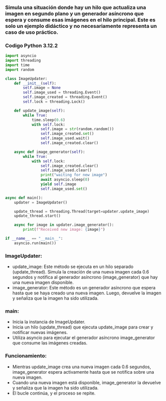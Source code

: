 ### Simula una situación donde hay un hilo que actualiza una imagen en segundo plano y un generador asíncrono que espera y consume esas imágenes en el hilo principal. Este es solo un ejemplo didáctico y no necesariamente representa un caso de uso práctico.

### Codigo Python 3.12.2

```python
import asyncio
import threading
import time
import random

class ImageUpdater:
    def __init__(self):
        self.image = None
        self.image_used = threading.Event()
        self.image_created = threading.Event()
        self.lock = threading.Lock()

    def update_image(self):
        while True:
            time.sleep(0.6)
            with self.lock:
                self.image = str(random.random())
                self.image_created.set()
                self.image_used.wait()
                self.image_created.clear()

    async def image_generator(self):
        while True:
            with self.lock:
                self.image_created.clear()
                self.image_used.clear()
                print("waiting for new image")
                await asyncio.sleep(0)
                yield self.image
                self.image_used.set()

async def main():
    updater = ImageUpdater()

    update_thread = threading.Thread(target=updater.update_image)
    update_thread.start()

    async for image in updater.image_generator():
        print(f"Received new image: {image}")

if __name__ == "__main__":
    asyncio.run(main())
```

### ImageUpdater:

- update_image: Este método se ejecuta en un hilo separado (update_thread). Simula la creación de una nueva imagen cada 0.6 segundos y notifica al generador asíncrono (image_generator) que hay una nueva imagen disponible.
- image_generator: Este método es un generador asíncrono que espera hasta que se haya creado una nueva imagen. Luego, devuelve la imagen y señaliza que la imagen ha sido utilizada.

### main: 
- Inicia la instancia de ImageUpdater.
- Inicia un hilo (update_thread) que ejecuta update_image para crear y notificar nuevas imágenes.
- Utiliza asyncio para ejecutar el generador asíncrono image_generator que consume las imágenes creadas.

### Funcionamiento: 
- Mientras update_image crea una nueva imagen cada 0.6 segundos, image_generator espera activamente hasta que se notifica sobre una nueva imagen.
- Cuando una nueva imagen está disponible, image_generator la devuelve y señaliza que la imagen ha sido utilizada.
- El bucle continúa, y el proceso se repite.
